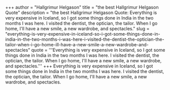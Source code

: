 +++
author = "Hallgrimur Helgason"
title = "the best Hallgrimur Helgason Quote"
description = "the best Hallgrimur Helgason Quote: Everything is very expensive in Iceland, so I got some things done in India in the two months I was here. I visited the dentist, the optician, the tailor. When I go home, I'll have a new smile, a new wardrobe, and spectacles."
slug = "everything-is-very-expensive-in-iceland-so-i-got-some-things-done-in-india-in-the-two-months-i-was-here-i-visited-the-dentist-the-optician-the-tailor-when-i-go-home-ill-have-a-new-smile-a-new-wardrobe-and-spectacles"
quote = '''Everything is very expensive in Iceland, so I got some things done in India in the two months I was here. I visited the dentist, the optician, the tailor. When I go home, I'll have a new smile, a new wardrobe, and spectacles.'''
+++
Everything is very expensive in Iceland, so I got some things done in India in the two months I was here. I visited the dentist, the optician, the tailor. When I go home, I'll have a new smile, a new wardrobe, and spectacles.
